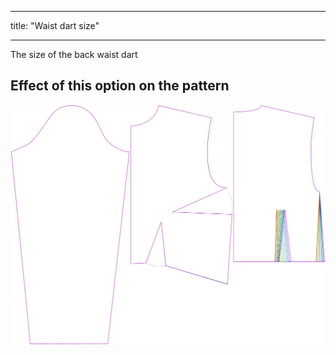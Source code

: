 - - -
title: "Waist dart size"
- - -

The size of the back waist dart

## Effect of this option on the pattern

![This image shows the effect of this option by superimposing several variants that have a different value for this option](breanna_waistdartsize_sample.svg "Effect of this option on the pattern")
